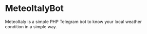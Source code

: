 # MeteoItalyBot
MeteoItaly is a simple PHP Telegram bot to know your local weather condition in a simple way. 
